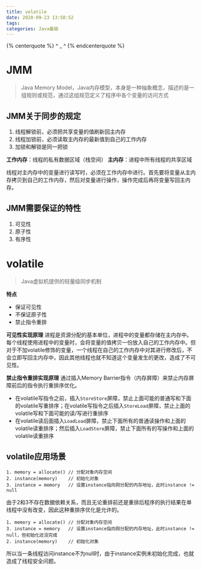 ```yaml
---
title: volatile
date: 2020-09-23 13:58:52
tags:
categories: Java基础
---
```


{% centerquote %} ^ _ ^ {% endcenterquote %}
<!-- more -->

# JMM
> Java Memory Model，Java内存模型，本身是一种抽象概念，描述的是一组规则或规范，通过这组规范定义了程序中各个变量的访问方式

## JMM关于同步的规定
1. 线程解锁前，必须把共享变量的值刷新回主内存
2. 线程加锁前，必须读取主内存的最新值到自己的工作内存
3. 加锁和解锁是同一把锁

**工作内存**：线程的私有数据区域（栈空间）
**主内存**：进程中所有线程的共享区域

线程对主内存中的变量进行读写时，必须在工作内存中进行。首先要将变量从主内存拷贝到自己的工作内存，然后对变量进行操作，操作完成后再将变量写回主内存。

## JMM需要保证的特性
1. 可见性
2. 原子性
3. 有序性


# volatile
> Java虚拟机提供的轻量级同步机制

**特点**
- 保证可见性
- 不保证原子性
- 禁止指令重排

**可见性实现原理**
进程是资源分配的基本单位，进程中的变量都存储在主内存中。每个线程使用进程中的变量时，会将变量的值拷贝一份放入自己的工作内存中。但对于不加volatile修饰的变量，一个线程在自己的工作内存中对其进行修改后，不会立即写回主内存中，因此其他线程也就不知道这个变量发生的更改，造成了不可见性。


**禁止指令重排实现原理**
通过插入Memory Barrier指令（内存屏障）来禁止内存屏障前后的指令执行重排序优化。
- 在volatile写指令之前，插入`StoreStore`屏障，禁止上面可能的普通写和下面的volatile写重排序；在volatile写指令之后插入`StoreLoad`屏障，禁止上面的volatile写和下面可能的读/写进行重排序
- 在volatile读后面插入`LoadLoad`屏障，禁止下面所有的普通读操作和上面的volatile读重排序；然后插入`LoadStore`屏障，禁止下面所有的写操作和上面的volatile读重排序


## volatile应用场景
```
1. memory = allocate() // 分配对象内存空间
2. instance(memory)    // 初始化对象
3. instance = memory   // 设置instance指向刚分配的内存地址，此时instance != null
```

由于2和3不存在数据依赖关系，而且无论重排前还是重排后程序的执行结果在单线程中没有改变，因此这种重排序优化是允许的。

```
1. memory = allocate() // 分配对象内存空间
3. instance = memory   // 设置instance指向刚分配的内存地址，此时instance != null，但初始化还没完成
2. instance(memory)    // 初始化对象
```

所以当一条线程访问instance不为null时，由于instance实例未初始化完成，也就造成了线程安全问题。

